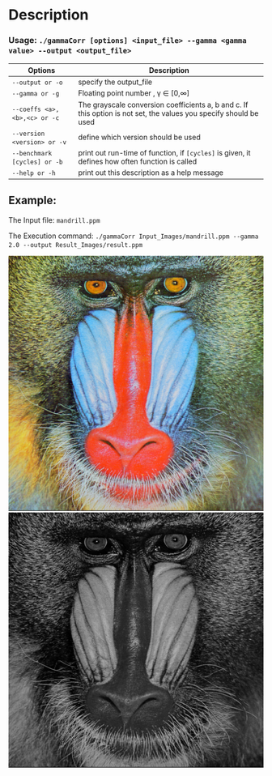 # Description

### Usage:           `./gammaCorr [options] <input_file> --gamma <gamma value> --output <output_file>`


| Options                      | Description                                                                                                        |
|------------------------------|--------------------------------------------------------------------------------------------------------------------|
| `--output or -o`             | specify the output_file                                                                                            |
| `--gamma or -g`              | Floating point number , γ ∈ [0,∞]                                                                                  |
| `--coeffs <a>,<b>,<c> or -c` | The grayscale conversion coefficients a, b and c. If this option is not set, the values you specify should be used |
| `--version <version> or -v`  | define which version should be used                                                                                |
| `--benchmark [cycles] or -b` | print out run-time of function, if `[cycles]` is given, it defines how often function is called                    |
| `--help or -h`               | print out this description as a help message                                                                       |

## Example:
The Input file: `mandrill.ppm`

The Execution command: `./gammaCorr Input_Images/mandrill.ppm --gamma 2.0 --output Result_Images/result.ppm`

![Mandrill Image](Readme_Images/mandrill.png)
![Result Image](Readme_Images/result.png)


